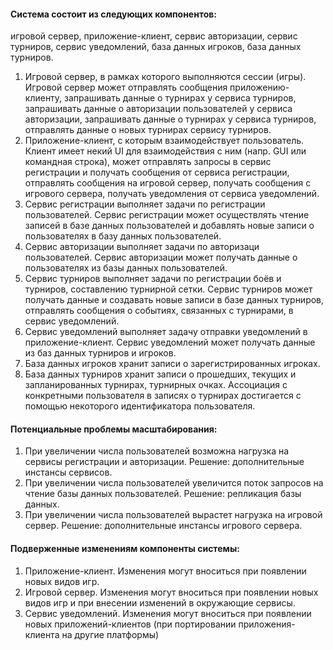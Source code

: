 
#### Система состоит из следующих компонентов:

игровой сервер, приложение-клиент, сервис авторизации, сервис турниров, сервис уведомлений, база данных игроков, база данных турниров.

1) Игровой сервер, в рамках которого выполняются сессии (игры). Игровой сервер может отправлять сообщения приложению-клиенту, запрашивать данные о турнирах у сервиса турниров, запрашивать данные о авторизации пользователей у сервиса авторизации, запрашивать данные о турнирах у сервиса турниров, отправлять данные о новых турнирах сервису турниров.
2) Приложение-клиент, с которым взаимодействует пользователь. Клиент имеет некий UI для взаимодействия с ним (напр. GUI или командная строка), может отправлять запросы в сервис регистрации и получать сообщения от сервиса регистрации, отправлять сообщения на игровой сервер, получать сообщения с игрового сервера, получать уведомления от сервиса уведомлений.
3) Сервис регистрации выполняет задачи по регистрации пользователей. Сервис регистрации может осуществлять чтение записей в базе данных пользователей и добавлять новые записи о пользователях в базу данных пользователей.
4) Сервис авторизации выполняет задачи по авторизаци пользователей. Сервис авторизации может получать данные о пользователях из базы данных пользователей.
5) Сервис турниров выполняет задачи по регистрации боёв и турниров, составлению турнирной сетки. Сервис турниров может получать данные и создавать новые записи в базе данных турниров, отправлять сообщения о событиях, связанных с турнирами, в сервис уведомлений.
6) Сервис уведомлений выполняет задачу отправки уведомлений в приложение-клиент. Сервис уведомлений может получать данные из баз данных турниров и игроков.
7) База данных игроков хранит записи о зарегистрированных игроках.
8) База данных турниров хранит записи о прошедших, текущих и запланированных турнирах, турнирных очках. Ассоциация с конкретными пользователя в записях о турнирах достигается с помощью некоторого идентификатора пользователя.


#### Потенциальные проблемы масштабирования:

1) При увеличении числа пользователей возможна нагрузка на сервисы регистрации и авторизации. Решение: дополнительные инстансы сервисов.
2) При увеличении числа пользователей увеличится поток запросов на чтение базы данных пользователей. Решение: репликация базы данных.
3) При увеличении числа пользователей вырастет нагрузка на игровой сервер. Решение: дополнительные инстансы игрового сервера.


#### Подверженные изменениям компоненты системы:

1) Приложение-клиент. Изменения могут вноситься при появлении новых видов игр.
2) Игровой сервер. Изменения могут вноситься при появлении новых видов игр и при внесении изменений в окружающие сервисы.
3) Сервис уведомлений. Изменения могут вноситься при появлении новых приложений-клиентов (при портировании приложения-клиента на другие платформы)

